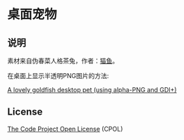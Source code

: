 # 桌面宠物

## 说明
素材来自伪春菜人格茶兔，作者：[猫鱼](http://ulenardis.lofter.com/)。

在桌面上显示半透明PNG图片的方法:

[A lovely goldfish desktop pet (using alpha-PNG and GDI+) ](http://www.codeproject.com/Articles/29184/A-lovely-goldfish-desktop-pet-using-alpha-PNG-and)

## License
[The Code Project Open License](http://www.codeproject.com/info/cpol10.aspx) (CPOL)
